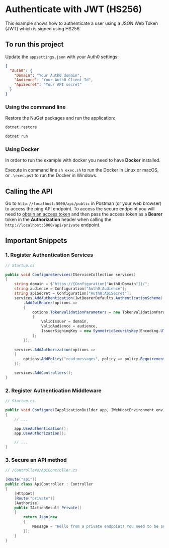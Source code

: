 # Authenticate with JWT (HS256)

This example shows how to authenticate a user using a JSON Web Token (JWT) which is signed using HS256.

## To run this project

Update the `appsettings.json` with your Auth0 settings:

```json
{
  "Auth0": {
    "Domain": "Your Auth0 domain",
    "Audience": "Your Auth0 Client Id",
    "ApiSecret": "Your API secret"
  } 
}
```

### Using the command line

Restore the NuGet packages and run the application:

```bash
dotnet restore

dotnet run
```

### Using Docker

In order to run the example with docker you need to have **Docker** installed.

Execute in command line `sh exec.sh` to run the Docker in Linux or macOS, or `.\exec.ps1` to run the Docker in Windows.

## Calling the API

Go to `http://localhost:5000/api/public` in Postman (or your web browser) to access the ping API endpoint. To access the secure endpoint you will need to [obtain an access token](https://auth0.com/docs/tokens/access-token#how-to-get-an-access-token) and then pass the access token as a **Bearer** token in the **Authorization** header when calling the `http://localhost:5000/api/private` endpoint.

## Important Snippets

### 1. Register Authentication Services

```csharp
// Startup.cs

public void ConfigureServices(IServiceCollection services)
{
    string domain = $"https://{Configuration["Auth0:Domain"]}/";
	string audience = Configuration["Auth0:Audience"];
	string apiSecret = Configuration["Auth0:ApiSecret"];
	services.AddAuthentication(JwtBearerDefaults.AuthenticationScheme)
		.AddJwtBearer(options =>
		{ 
			options.TokenValidationParameters = new TokenValidationParameters
			{
				ValidIssuer = domain,
				ValidAudience = audience,
				IssuerSigningKey = new SymmetricSecurityKey(Encoding.UTF8.GetBytes(apiSecret))
			};
		});
	
	services.AddAuthorization(options =>
	{
		options.AddPolicy("read:messages", policy => policy.Requirements.Add(new HasScopeRequirement("read:messages", domain)));
	});

	services.AddControllers();
}
```

### 2. Register Authentication Middleware

```csharp
// Startup.cs

public void Configure(IApplicationBuilder app, IWebHostEnvironment env)
{
	// ...

	app.UseAuthentication();
	app.UseAuthorization();

	// ...
}
```

### 3. Secure an API method

```csharp
// /Controllers/ApiController.cs

[Route("api")]
public class ApiController : Controller
{
    [HttpGet]
    [Route("private")]
    [Authorize]
    public IActionResult Private()
    {
        return Json(new
        {
            Message = "Hello from a private endpoint! You need to be authenticated to see this."
        });
    }
}
```
